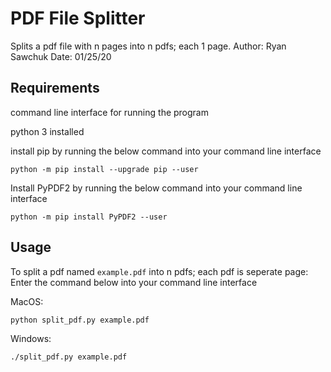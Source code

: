 # PDF File Splitter

Splits a pdf file with n pages into n pdfs; each 1 page.
Author: Ryan Sawchuk
Date: 01/25/20

## Requirements

command line interface for running the program

python 3 installed
    
install pip by running the below command into your command line interface
    
    python -m pip install --upgrade pip --user
  
  
Install PyPDF2 by running the below command into your command line interface

    python -m pip install PyPDF2 --user
    

## Usage

To split a pdf named `example.pdf` into n pdfs; each pdf is seperate page:
Enter the command below into your command line interface

MacOS:

    python split_pdf.py example.pdf
    
Windows:
    
    ./split_pdf.py example.pdf
